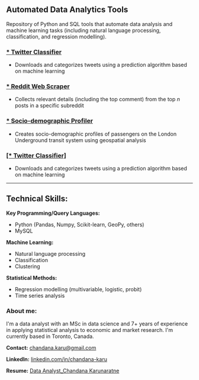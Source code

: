 ## Automated Data Analytics Tools

Repository of Python and SQL tools that automate data analysis and machine learning tasks (including natural language processing, classification, and regression modelling).

### [* Twitter Classifier](https://github.com/chandana-karunaratne/Twitter-Classifier)
* Downloads and categorizes tweets using a prediction algorithm based on machine learning

### [* Reddit Web Scraper](https://github.com/chandana-karunaratne/Reddit-Scraper)
* Collects relevant details (including the top comment) from the top *n* posts in a specific subreddit

### [* Socio-demographic Profiler](https://github.com/chandana-karunaratne/TfL_Passenger_Profiles)
* Creates socio-demographic profiles of passengers on the London Underground transit system using geospatial analysis

### <a href="https://github.com/chandana-karunaratne/Twitter-Classifier" target="_blank">[* Twitter Classifier]</a>
* Downloads and categorizes tweets using a prediction algorithm based on machine learning

---

## Technical Skills:

**Key Programming/Query Languages:** 
* Python (Pandas, Numpy, Scikit-learn, GeoPy, others)
* MySQL

**Machine Learning:** 
* Natural language processing
* Classification
* Clustering

**Statistical Methods:** 
* Regression modelling (multivariable, logistic, probit) 
* Time series analysis

### About me: <br> 
I'm a data analyst with an MSc in data science and 7+ years of experience in applying statistical analysis to economic and market research. I'm currently based in Toronto, Canada.

**Contact:** <a href="mailto:chandana.karu@gmail.com" target="_blank">chandana.karu@gmail.com</a>

**LinkedIn:** <a href="https://www.linkedin.com/in/chandana-karu/" target="_blank">linkedin.com/in/chandana-karu</a>

**Resume:** <a href="chandana-karunaratne.github.io/RESUME_Chandana_Karunaratne.pdf" target="_blank">Data Analyst_Chandana Karunaratne</a>
